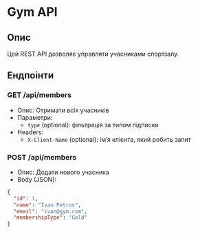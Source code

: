 # Gym API

## Опис
Цей REST API дозволяє управляти учасниками спортзалу.

## Ендпоінти

### GET /api/members
- Опис: Отримати всіх учасників
- Параметри:
  - `type` (optional): фільтрація за типом підписки
- Headers:
  - `X-Client-Name` (optional): ім’я клієнта, який робить запит

### POST /api/members
- Опис: Додати нового учасника
- Body (JSON):
```json
{
  "id": 1,
  "name": "Ivan Petrov",
  "email": "ivan@gym.com",
  "membershipType": "Gold"
}
